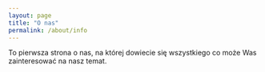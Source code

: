 ```yaml
---
layout: page
title: "O nas"
permalink: /about/info
---
```


To pierwsza strona o nas, na której dowiecie się wszystkiego co może Was zainteresować na nasz temat.

